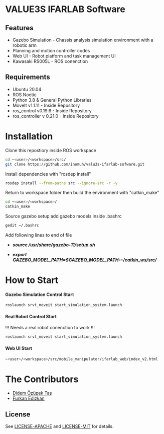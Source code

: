 # VALUE3S IFARLAB Software


## Features
- Gazebo Simulation - Chassis analysis simulation environment with a robotic arm
- Planning and motion controller codes
- Web UI - Robot platform and task management UI
- Kawasaki RS005L - ROS conenction


## Requirements
- Ubuntu 20.04
- ROS Noetic
- Python 3.8 & General Python Libraries
- MoveIt v1.1.11 - Inside Repository
- ros_control v0.19.6 - Inside Repository
- ros_controller v 0.21.0 - Inside Repository

# Installation

Clone this repostiory inside ROS workspace

```bash
cd ~<user>/<workspace>/src/
git clone https://github.com/inomuh/valu3s-ifarlab-sofware.git
```

Install dependencies with "rosdep install"
```bash
rosdep install --from-paths src --ignore-src -r -y
```

Return to workspace folder then build the environment with "catkin_make"
```bash
cd ~<user>/<workspace>/
catkin_make
```

Source gazebo setup add gazebo models inside .bashrc

```bash
gedit ~/.bashrc
```

Add following lines to end of file

- ***source /usr/share/gazebo-11/setup.sh***

- ***export GAZEBO_MODEL_PATH=$GAZEBO_MODEL_PATH:~/catkin_ws/src/***



# How to Start 

#### Gazebo Simulation Control Start
```bash
roslaunch srvt_moveit start_simulation_system.launch
```

#### Real Robot Control Start

!!! Needs a real robot conenction to work !!!
```bash
roslaunch srvt_moveit start_simulation_system.launch
```

#### Web UI Start
```bash
~<user>/<workspace>/src/mobile_manipulator/ifarlab_web/index_v2.html
```

# The Contributors
- [Didem Özüpek Taş](https://github.com/DidemOzupekTas) 
- [Furkan Edizkan](https://github.com/FurkanEdizkan)

## License

See [LICENSE-APACHE](LICENSE-APACHE) and [LICENSE-MIT](LICENSE-MIT) for details.

